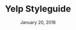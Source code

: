 ---
layout: post
date: January 20, 2018
title: Yelp Styleguide
company: Yelp
link: https://www.yelp.com/styleguide
image: images/systems/yelp.jpg
description: The styleguide is a resource that provides a common language around Yelp’s UI patterns. We use it to maintain modular front-end code and visual consistency across the web app.

---